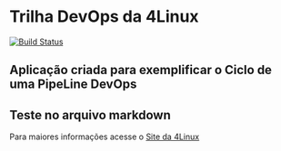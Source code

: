 # Trilha DevOps da 4Linux

<!-- Altere a Flag abaixo com sua URL do Travis -->
[![Build Status](https://travis-ci.org/marcio5454/DevOpsLab-HelloWorld.svg?branch=master)](https://travis-ci.org/marcio5454/DevOpsLab-HelloWorld)

## Aplicação criada para exemplificar o Ciclo de uma PipeLine DevOps

## Teste no arquivo markdown

Para maiores informações acesse o [Site da 4Linux](https://www.4linux.com.br/cursos/devops)
